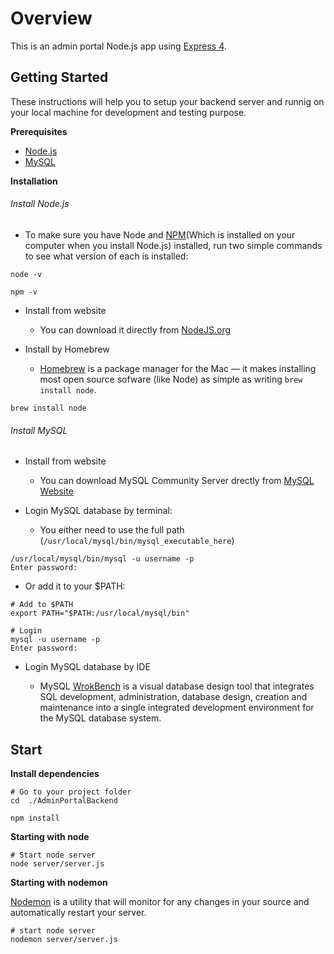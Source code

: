 # Overview
This is an admin portal Node.js app using [Express 4](http://expressjs.com/).

## Getting Started
These instructions will help you to setup your backend server and runnig on your local machine for development and testing purpose.

**Prerequisites**
* [Node.js](https://nodejs.org/en/)
* [MySQL](https://dev.mysql.com/downloads/mysql/)

**Installation**
###### Install Node.js

  - To make sure you have Node and [NPM](https://www.npmjs.com/)(Which is installed on your computer when you install Node.js) installed, run two simple commands to see what version of each is installed:
```
node -v

npm -v
```

 - Install from website
   - You can download it directly from [NodeJS.org](https://nodejs.org/en/)

 - Install by Homebrew

   - [Homebrew](https://brew.sh/) is a package manager for the Mac — it makes installing most open source sofware (like Node) as simple as writing `brew install node`.
```
brew install node
```


###### Install MySQL

- Install from website

   - You can download MySQL Community Server drectly from [MySQL Website](https://dev.mysql.com/downloads/mysql/)

- Login MySQL database by terminal:

  - You either need to use the full path (`/usr/local/mysql/bin/mysql_executable_here`)
```
/usr/local/mysql/bin/mysql -u username -p
Enter password:
```

  - Or add it to your $PATH:
```
# Add to $PATH
export PATH="$PATH:/usr/local/mysql/bin"

# Login
mysql -u username -p
Enter password:
```

- Login MySQL database by IDE

  - MySQL [WrokBench](https://dev.mysql.com/downloads/workbench/) is a visual database design tool that integrates SQL development, administration, database design, creation and maintenance into a single integrated development environment for the MySQL database system. 


## Start 

**Install dependencies**

```
# Go to your project folder
cd  ./AdminPortalBackend

npm install 
```
**Starting with node**
```
# Start node server
node server/server.js
```
**Starting with nodemon**

[Nodemon](https://nodemon.io/) is a utility that will monitor for any changes in your source and automatically restart your server.
```
# start node server
nodemon server/server.js
```
